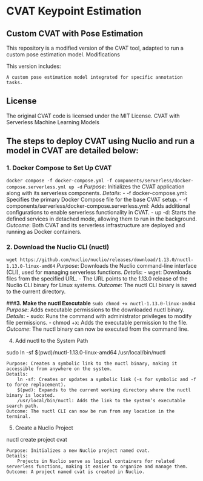 # CVAT Keypoint Estimation

## Custom CVAT with Pose Estimation

This repository is a modified version of the CVAT tool, adapted to run a custom pose estimation model.
Modifications

This version includes:

    A custom pose estimation model integrated for specific annotation tasks.

## License

The original CVAT code is licensed under the MIT License.
CVAT with Serverless Machine Learning Models

## The steps to deploy CVAT using Nuclio and run a model in CVAT are detailed below:
### **1. Docker Compose to Set Up CVAT**

```docker compose -f docker-compose.yml -f components/serverless/docker-compose.serverless.yml up -d```
    *Purpose*: Initializes the CVAT application along with its serverless components.
    *Details*:
       -  -f docker-compose.yml: Specifies the primary Docker Compose file for the base CVAT setup.
       -  -f components/serverless/docker-compose.serverless.yml: Adds additional configurations to enable serverless functionality in CVAT.
       -  up -d: Starts the defined services in detached mode, allowing them to run in the background.
    *Outcome*: Both CVAT and its serverless infrastructure are deployed and running as Docker containers.

### **2. Download the Nuclio CLI (nuctl)**

```wget https://github.com/nuclio/nuclio/releases/download/1.13.0/nuctl-1.13.0-linux-amd64```
    *Purpose*: Downloads the Nuclio command-line interface (CLI), used for managing serverless functions.
    *Details*:
        - wget: Downloads files from the specified URL.
        - The URL points to the 1.13.0 release of the Nuclio CLI binary for Linux systems.
    *Outcome*: The nuctl CLI binary is saved to the current directory.

###**3. Make the nuctl Executable**
```sudo chmod +x nuctl-1.13.0-linux-amd64```
    *Purpose*: Adds executable permissions to the downloaded nuctl binary.
    *Details*:
        - sudo: Runs the command with administrator privileges to modify file permissions.
        - chmod +x: Adds the executable permission to the file.
    *Outcome*: The nuctl binary can now be executed from the command line.

4. Add nuctl to the System Path

sudo ln -sf $(pwd)/nuctl-1.13.0-linux-amd64 /usr/local/bin/nuctl

    Purpose: Creates a symbolic link to the nuctl binary, making it accessible from anywhere on the system.
    Details:
        ln -sf: Creates or updates a symbolic link (-s for symbolic and -f to force replacement).
        $(pwd): Expands to the current working directory where the nuctl binary is located.
        /usr/local/bin/nuctl: Adds the link to the system’s executable search path.
    Outcome: The nuctl CLI can now be run from any location in the terminal.

5. Create a Nuclio Project

nuctl create project cvat

    Purpose: Initializes a new Nuclio project named cvat.
    Details:
        Projects in Nuclio serve as logical containers for related serverless functions, making it easier to organize and manage them.
    Outcome: A project named cvat is created in Nuclio.
